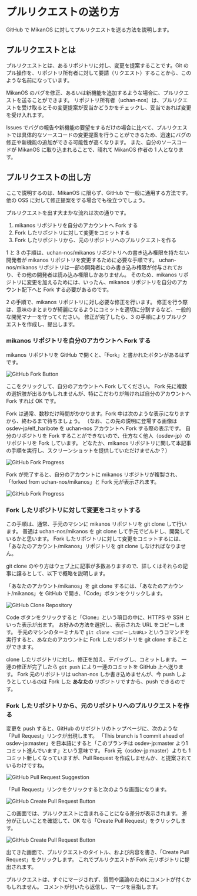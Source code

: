 # プルリクエストの送り方

GitHub で MikanOS に対してプルリクエストを送る方法を説明します。

## プルリクエストとは

プルリクエストとは、あるリポジトリに対し、変更を提案することです。Git のプル操作を、リポジトリ所有者に対して要請（リクエスト）することから、このような名前になっています。

MikanOS のバグを修正、あるいは新機能を追加するような場合に、プルリクエストを送ることができます。
リポジトリ所有者（uchan-nos）は、プルリクエストを受け取るとその変更提案が妥当かどうかをチェックし、妥当であれば変更を受け入れます。

Issues でバグの報告や新機能の要望をするだけの場合に比べて、プルリクエストでは具体的なソースコードの変更提案を行うことができるため、迅速にバグの修正や新機能の追加ができる可能性が高くなります。
また、自分のソースコードが MikanOS に取り込まれることで、晴れて MikanOS 作者の 1 人となります。

## プルリクエストの出し方

ここで説明するのは、MikanOS に限らず、GitHub で一般に通用する方法です。
他の OSS に対して修正提案をする場合でも役立つでしょう。

プルリクエストを出す大まかな流れは次の通りです。

1. mikanos リポジトリを自分のアカウントへ Fork する
2. Fork したリポジトリに対して変更をコミットする
3. Fork したリポジトリから、元のリポジトリへのプルリクエストを作る

1 と 3 の手順は、uchan-nos/mikanos リポジトリへの書き込み権限を持たない開発者が mikanos リポジトリを変更するために必要な手順です。
uchan-nos/mikanos リポジトリは一部の開発者にのみ書き込み権限が付与されており、その他の開発者は読み込み権限しかありません。
そのため、mikanos リポジトリに変更を加えるためには、いったん、mikanos リポジトリを自分のアカウント配下へと Fork する必要があるのです。

2 の手順で、mikanos リポジトリに対し必要な修正を行います。
修正を行う際は、意味のまとまりが綺麗になるようにコミットを適切に分割するなど、一般的な開発マナーを守ってください。
修正が完了したら、3 の手順によりプルリクエストを作成し、提出します。

### mikanos リポジトリを自分のアカウントへ Fork する

mikanos リポジトリを GitHub で開くと、「Fork」と書かれたボタンがあるはずです。

![GitHub Fork Button](./images/github-fork-button.png)

ここをクリックして、自分のアカウントへ Fork してください。
Fork 先に複数の選択肢が出るかもしれませんが、特にこだわりが無ければ自分のアカウントへ Fork すれば OK です。

Fork は通常、数秒だけ時間がかかります。Fork 中は次のような表示になりますから、終わるまで待ちましょう。
（なお、この先の説明に登場する画像は osdev-jp/elf_haribote を uchan-nos アカウントへ Fork する際の表示です。
自分のリポジトリを Fork することができないので、仕方なく他人（osdev-jp）のリポジトリを Fork しています。
どなたか、mikanos リポジトリに関して本記事の手順を実行し、スクリーンショットを提供していただけませんか？）

![GitHub Fork Progress](./images/github-fork-progress.png)

Fork が完了すると、自分のアカウントに mikanos リポジトリが複製され、「forked from uchan-nos/mikanos」と Fork 元が表示されます。

![GitHub Fork Progress](./images/github-fork-progress.png)

### Fork したリポジトリに対して変更をコミットする

この手順は、通常、手元のマシンに mikanos リポジトリを git clone して行います。
普通は uchan-nos/mikanos を git clone して手元でビルドし、開発しているかと思います。
Fork したリポジトリに対して変更をコミットするには、「あなたのアカウント/mikanos」リポジトリを git clone しなければなりません。

git clone のやり方はウェブ上に記事が多数ありますので、詳しくはそれらの記事に譲るとして、以下で概略を説明します。

「あなたのアカウント/mikanos」を git clone するには、「あなたのアカウント/mikanos」を GitHub で開き、「Code」ボタンをクリックします。

![GitHub Clone Repository](./images/github-clone-repository.png)

Code ボタンをクリックすると「Clone」という項目の中に、HTTPS や SSH といった表示が出ます。
お好みの方法を選択し、表示された URL をコピーします。
手元のマシンのターミナルで `git clone <コピーしたURL>` というコマンドを実行すると、あなたのアカウントに Fork したリポジトリを git clone することができます。

clone したリポジトリに対し、修正を加え、デバッグし、コミットします。
一連の修正が完了したら `git push` により一連のコミットを GitHub 上へ送ります。
Fork 元のリポジトリは uchan-nos しか書き込めませんが、今 push しようとしているのは Fork した **あなたの** リポジトリですから、push できるのです。

### Fork したリポジトリから、元のリポジトリへのプルリクエストを作る

変更を push すると、GitHub のリポジトリのトップページに、次のような「Pull Request」リンクが出現します。
「This branch is 1 commit ahead of osdev-jp:master」を日本語にすると「このブランチは osdev-jp:master より1コミット進んでいます」という意味です。
Fork 元（osdev-jp:master）よりも 1 コミット新しくなっていますが、Pull Request を作成しませんか、と提案されているわけですね。

![GitHub Pull Request Suggestion](./images/github-pull-request-suggestion.png)

「Pull Request」リンクをクリックすると次のような画面になります。

![GitHub Create Pull Request Button](./images/github-create-pull-request-button.png)

この画面では、プルリクエストに含まれることになる差分が表示されます。
差分が正しいことを確認して、OK なら「Create Pull Request」をクリックします。

![GitHub Create Pull Request Button](./images/github-describe-pull-request.png)

出てきた画面で、プルリクエストのタイトル、および内容を書き、「Create Pull Request」をクリックします。
これでプルリクエストが Fork 元リポジトリに提出されます。

プルリクエストは、すぐにマージされず、質問や議論のためにコメントが付くかもしれません。
コメントが付いたら返信し、マージを目指します。

